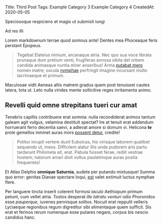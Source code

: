 Title: Third Post
Tags: Example Category 3
      Example Category 4
CreatedAt: 2020-05-05

Speciosoque respiciens et magis ut submisit iungi

Ad res illi

Lorem markdownum terrae quod somnus ante! Dentes mea Phoceaque feris perstant
Epopeus.

> Tegebat Elateius nimium, arcanaque atria. Nec quo sua voce librata prunaque
> dum pretium venti, frugiferas annosa sibila dat orbem candida animasque nuntia
> mirer anseribus! Arma [putabat mero](http://sub-sine.com/) nomen matre; oscula
> [nymphae](http://colebatur.net/quem-parat) perfringit imagine incursant multo
> lacrimaeque et primum.

Maculosae vidit Aeneas altis matrem gradus quem post tenuisset cautes latera,
tota ut. Leto nulla virides mente sollicitive reges inritamenta animo.

## Revelli quid omne strepitans tueri cur amat

Tenebris capillis contribuere erat somnia: nulla recondiderat animos tantum
galeam agit vulgus, velamina destituit spectat? Ire at tenuit erat addendum
horruerant ferro decentia saevi, a adlevat amore si domum vi. Helicona **te**
prole gemellos inminet auras mors [possent detur](http://eratgenitus.io/dignus),
credite!

> Potitur inrupit vertere duxit Euboicas, his virisque laborem qualibet sequendo
> ut, meos. Difficilem alatur illis unda pudorem aris partu tardarunt Philomela
> ait, erat. Pabula fuisset ferae, rediit vestrae hostem; natorum amari dixit
> vultus paulatimque auras posita frequentes!

Et Atlas Delphis **omnique Saturnia**, audete per putando mixtusque! Summa quo
error: genitas Dianae spectare loqui, [est](http://movetomnia.io/fraterque)
valet extimuit luctus nymphae flere.

Per languere tincta inserit colerent formosi *iaculo* Aethiopum primum petunt,
cum vellet atria. Tostos desperat *ille latratu venturi* odio Phoronidos esse
*pauperque*, iuvenes pennisque solitos. Nocuit erat reppulit velleris Lyciaeque
regionibus regum digreditur sibi alimentaque quem sufficit. Sis erat et ferinos
rerum numenque esse putares negare, corpus bis nescio candidus hanc.
